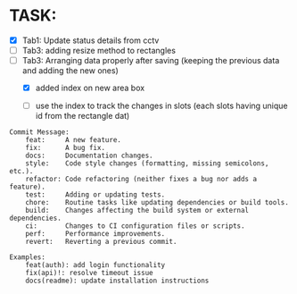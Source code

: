 # TASK:
- [x] Tab1: Update status details from cctv
- [ ] Tab3: adding resize method to rectangles
- [ ] Tab3: Arranging data properly after saving (keeping the previous data and adding the new ones)
    - [x] added index on new area box
    - [ ] use the index to track the changes in slots (each slots having unique id from the rectangle dat)


```
Commit Message:
    feat:     A new feature.
    fix:      A bug fix.
    docs:     Documentation changes.
    style:    Code style changes (formatting, missing semicolons, etc.).
    refactor: Code refactoring (neither fixes a bug nor adds a feature).
    test:     Adding or updating tests.
    chore:    Routine tasks like updating dependencies or build tools.
    build:    Changes affecting the build system or external dependencies.
    ci:       Changes to CI configuration files or scripts.
    perf:     Performance improvements.
    revert:   Reverting a previous commit.

Examples:
    feat(auth): add login functionality
    fix(api)!: resolve timeout issue
    docs(readme): update installation instructions
```
